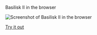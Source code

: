 Basilisk II in the browser

![Screenshot of Basilisk II in the browser](https://jamesfriend.com.au/files/basiliskiijs.png)

[Try it out](https://jamesfriend.com.au/projects/basiliskii/BasiliskII-worker.html)
